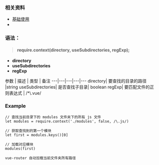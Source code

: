 ### 相关资料
- [基础使用](https://blog.csdn.net/weixin_44869002/article/details/109702090)
- 

### 语法：
> #### require.context(directory, useSubdirectories, regExp);

- **directory**
- **useSubdirectories**
- **regExp**

参数 | 描述 | 类型 | 备注
---|---|---|---|---
directory| 要查找的目录的路径 |string
useSubdirectories| 是否查找子目录| boolean
regExp| 要匹配文件的正则表达式 | /*\\.vue/

### Example
```
// 查找当前目录下的 modules 文件夹下的所有 js 文件
let modules = require.context('./modules', false, /\.js/)

// 获取查找到的第一个模块
let first = modules.keys()[0]

// 加载对应模块
modules(first) 
```

```
vue-router 自动加载当前文件夹所有路径
